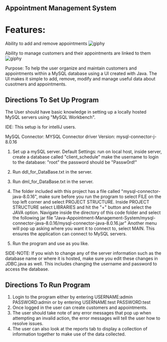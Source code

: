 ## Appointment Management System
# Features:
Ability to add and remove appointments
![giphy](https://github.com/Crod7/Java-Appointment-Management-System/assets/106417568/d0b0227c-7c5a-4efd-8dfc-73660b8337fc)

Ability to manage customers and their appointments are linked to them
![giphy](https://github.com/Crod7/Java-Appointment-Management-System/assets/106417568/6cbab4b2-d44b-4e34-9a29-4e2095c5c367)

Purpose: To help the user organize and maintain customers and appointments within a MySQL database using a UI 
created with Java. The UI makes it simple to add, remove, modify and manage useful data about cusotmers 
and appointments.


## Directions To Set Up Program
The User should have basic knowledge in setting up a locally hosted MySQL servers using "MySQL Workbench".

IDE:
This setup is for intelliJ users.

MySQL Connector:
MYSQL Connector driver Version: mysql-connector-j-8.0.16


1. Set up a mySQL server. 
		Default Settings: run on local host,
					inside server, create a database called "client_schedule"
					make the username to login to the database: "root"
					the password should be "Passw0rd!"
		
2. Run ddl_for_DataBase.txt in the server.
3. Run dml_for_DataBase.txt in the server.
4. The folder included with this project has a file called "mysql-connector-java-8.0.16", make sure before you run the program to select FILE on the top left corner and select PROJECT STRUCTURE. Inside PROJECT STRUCTURE select LIBRARIES and hit the "+" button and select the JAVA option. Navigate inside the directory of this code folder and select the following jar file "Java-Appointment-Management-System/mysql-connector-java-8.0.16/mysql-connector-java-8.0.16.jar" Another menu will pop up asking where you want it to connect to, select MAIN. This ensures the application can connect to MySQL servers. 
5. Run the program and use as you like.

SIDE-NOTE: If you wish to change any of the server information such as the
database name or where it is hosted, make sure you edit these changes
in JDBC.java as well. This includes changing the username and password to access the database.


## Directions To Run Program
1. Login to the program either by entering USERNAME:admin PASSWORD:admin or by 
entering USERNAME:test PASSWORD:test
2. Once logged in the user can create customers and appointments.
3. The user should take note of any error messages that pop up when attempting an invalid action,
the error messages will tell the user how to resolve issues.
4. The user can also look at the reports tab to display a collection of information together to make
use of the data collected.



